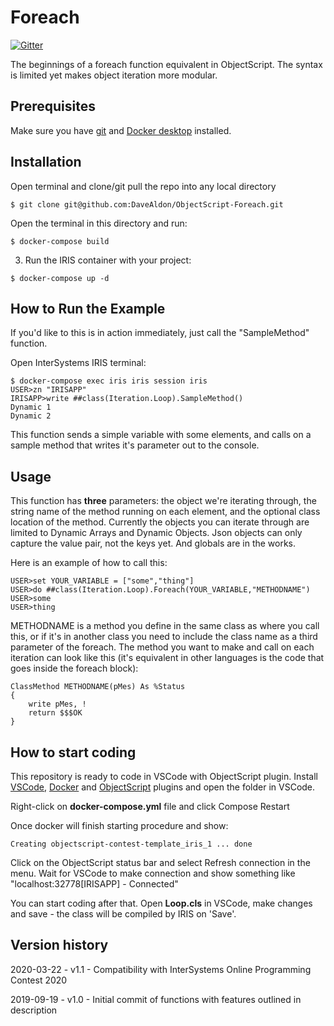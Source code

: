 # Foreach

[![Gitter](https://img.shields.io/badge/Available%20on-Intersystems%20Open%20Exchange-00b2a9.svg)](https://openexchange.intersystems.com/package/Foreach)

The beginnings of a foreach function equivalent in ObjectScript. The syntax is limited yet makes object iteration more modular.

## Prerequisites

Make sure you have [git](https://git-scm.com/book/en/v2/Getting-Started-Installing-Git) and [Docker desktop](https://www.docker.com/products/docker-desktop) installed.

## Installation 

Open terminal and clone/git pull the repo into any local directory

```
$ git clone git@github.com:DaveAldon/ObjectScript-Foreach.git
```

Open the terminal in this directory and run:

```
$ docker-compose build
```

3. Run the IRIS container with your project:

```
$ docker-compose up -d
```

## How to Run the Example

If you'd like to this is in action immediately, just call the "SampleMethod" function.

Open InterSystems IRIS terminal:

```
$ docker-compose exec iris iris session iris
USER>zn "IRISAPP"
IRISAPP>write ##class(Iteration.Loop).SampleMethod()
Dynamic 1
Dynamic 2
```

This function sends a simple variable with some elements, and calls on a sample method that writes it's parameter out to the console.

## Usage

This function has **three** parameters: the object we're iterating through, the string name of the method running on each element, and the optional class location of the method. Currently the objects you can iterate through are limited to Dynamic Arrays and Dynamic Objects. Json objects can only capture the value pair, not the keys yet. And globals are in the works.

Here is an example of how to call this:

```
USER>set YOUR_VARIABLE = ["some","thing"]
USER>do ##class(Iteration.Loop).Foreach(YOUR_VARIABLE,"METHODNAME")
USER>some
USER>thing
```

METHODNAME is a method you define in the same class as where you call this, or if it's in another class you need to include the class name as a third parameter of the foreach. The method you want to make and call on each iteration can look like this (it's equivalent in other languages is the code that goes inside the foreach block):

```
ClassMethod METHODNAME(pMes) As %Status
{
	write pMes, !
	return $$$OK
}
```

## How to start coding

This repository is ready to code in VSCode with ObjectScript plugin.
Install [VSCode](https://code.visualstudio.com/), [Docker](https://marketplace.visualstudio.com/items?itemName=ms-azuretools.vscode-docker) and [ObjectScript](https://marketplace.visualstudio.com/items?itemName=daimor.vscode-objectscript) plugins and open the folder in VSCode.

Right-click on **docker-compose.yml** file and click Compose Restart

Once docker will finish starting procedure and show:

```
Creating objectscript-contest-template_iris_1 ... done
```

Click on the ObjectScript status bar and select Refresh connection in the menu.
Wait for VSCode to make connection and show something like "localhost:32778[IRISAPP] - Connected"

You can start coding after that. Open **Loop.cls** in VSCode, make changes and save - the class will be compiled by IRIS on 'Save'.

## Version history

2020-03-22 - v1.1 - Compatibility with InterSystems Online Programming Contest 2020

2019-09-19 - v1.0 - Initial commit of functions with features outlined in description

